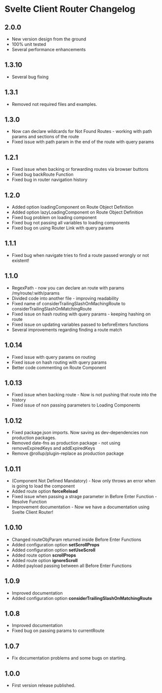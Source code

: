 # Svelte Client Router Changelog

## 2.0.0
- New version design from the ground
- 100% unit tested
- Several performance enhancements

## 1.3.10
- Several bug fixing

## 1.3.1

- Removed not required files and examples.

## 1.3.0

- Now can declare wildcards for Not Found Routes - working with path params and sections of the route
- Fixed issue with path param in the end of the route with query params

## 1.2.1

- Fixed issue when backing or forwarding routes via browser buttons
- Fixed bug backRoute Function
- Fixed bug in router navigation history

## 1.2.0

- Added option loadingComponent on Route Object Definition
- Added option lazyLoadingComponent on Route Object Definition
- Fixed bug problem on loading component
- Fixed bug not passing all variables to loading components
- Fixed bug on using Router Link with query params

## 1.1.1

- Fixed bug when navigate tries to find a route passed wrongly or not existent!

## 1.1.0

- RegexPath - now you can declare an route with params /my/route/:with/params
- Divided code into another file - improving readability
- Fixed name of considerTrailingSlashOnMachingRoute to considerTrailingSlashOnMatchingRoute
- Fixed issue on hash routing with query params - keeping hashing on route
- Fixed issue on updating variables passed to beforeEnters functions
- Several improvements regarding finding a route match

## 1.0.14

- Fixed issue with query params on routing
- Fixed issue on hash routing with query params
- Better code commenting on Route Component

## 1.0.13

- Fixed issue when backing route - Now is not pushing that route into the history
- Fixed issue of non passing parameters to Loading Components

## 1.0.12

- Fixed package.json imports. Now saving as dev-dependencies non production packages.
- Removed date-fns as production package - not using removeExpiredKeys and addExpiredKeys
- Remove @rollup/plugin-replace as production package

## 1.0.11

- (Component Not Defined Mandatory) - Now only throws an error when is going to load the component
- Added route option <b>forceReload</b>
- Fixed issue when passing a strage parameter in Before Enter Function - Resolve Function
- Improvement documentation - Now we have a documentation using Svelte Client Router!

## 1.0.10

- Changed routeObjParam returned inside Before Enter Functions 
- Added configuration option <b>setScrollProps</b>
- Added configuration option <b>setUseScroll</b>
- Added route option <b>scrollProps</b>
- Added route option <b>ignoreScroll</b>
- Added payload passing between all Before Enter Functions

## 1.0.9

- Improved documentation
- Added configuration option <b>considerTrailingSlashOnMatchingRoute</b>

## 1.0.8

- Improved documentation
- Fixed bug on passing params to currentRoute

## 1.0.7

- Fix documentation problems and some bugs on starting.

## 1.0.0

- First version release published.